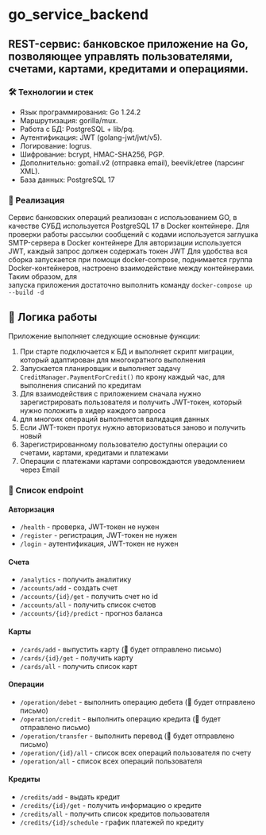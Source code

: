 # go_service_backend
## REST-сервис: банковское приложение на Go, позволяющее управлять пользователями, счетами, картами, кредитами и операциями. 

### 🛠 Технологии и стек 
- Язык программирования: Go 1.24.2
- Маршрутизация: gorilla/mux.
- Работа с БД: PostgreSQL + lib/pq.
- Аутентификация: JWT (golang-jwt/jwt/v5).
- Логирование: logrus.
- Шифрование: bcrypt, HMAC-SHA256, PGP.
- Дополнительно: gomail.v2 (отправка email), beevik/etree (парсинг XML).
- База данных: PostgreSQL 17

### 🚀 Реализация
Сервис банковских операций реализован с использованием GO, в качестве СУБД используется PostgreSQL 17 в Docker контейнере.
Для проверки работы рассылки сообщений с кодами используется заглушка SMTP-сервера в Docker контейнере
Для авторизации используется JWT, каждый запрос должен содержать токен JWT
Для удобства вся сборка запускается при помощи docker-compose, поднимается группа Docker-контейнеров, 
настроено взаимодействие между контейнерами. Таким образом, для  
запуска приложения достаточно выполнить команду ``docker-compose up --build -d``

## 🌟 Логика работы

Приложение выполняет следующие основные функции:
1) При старте подключается к БД и выполняет скрипт миграции, который адаптирован для многократного выполнения
2) Запускается планировщик и выполняет задачу `CreditManager.PaymentForCredit()` по крону каждый час, для выполнения списаний по кредитам
3) Для взаимодействия с приложением сначала нужно зарегистрировать пользователя и получить JWT-токен, который нужно положить в хидер каждого запроса
4) для многоих операций выполняется валидация данных
5) Если JWT-токен протух нужно авторизоваться заново и получить новый
6) Зарегистрированному пользователю доступны операции со счетами, картами, кредитами и платежами
7) Операции с платежами картами сопровождаются уведомлением через Email

### 📌 Список endpoint
#### Авторизация
 * `/health` - проверка, JWT-токен не нужен
 * `/register` - регистрация, JWT-токен не нужен
 * `/login` - аутентификация, JWT-токен не нужен
#### Счета
 * `/analytics` - получить аналитику
 * `/accounts/add` - создать счет
 * `/accounts/{id}/get` - получить счет но id
 * `/accounts/all` - получить список счетов
 * `/accounts/{id}/predict` - прогноз баланса
#### Карты
 * `/cards/add` - выпустить карту (📧 будет отправлено письмо)
 * `/cards/{id}/get` - получить карту
 * `/cards/all` - получить список карт
#### Операции
 * `/operation/debet` - выполнить операцию дебета (📧 будет отправлено письмо)
 * `/operation/credit` - выполнить операцию кредита (📧 будет отправлено письмо)
 * `/operation/transfer` - выполнить перевод (📧 будет отправлено письмо)
 * `/operation/{id}/all` - список всех операций пользователя по счету
 * `/operation/all` - список всех операций пользователя
#### Кредиты
 * `/credits/add` - выдать кредит
 * `/credits/{id}/get` - получить информацию о кредите
 * `/credits/all` - получить список кредитов пользователя
 * `/credits/{id}/schedule` - график платежей по кредиту
